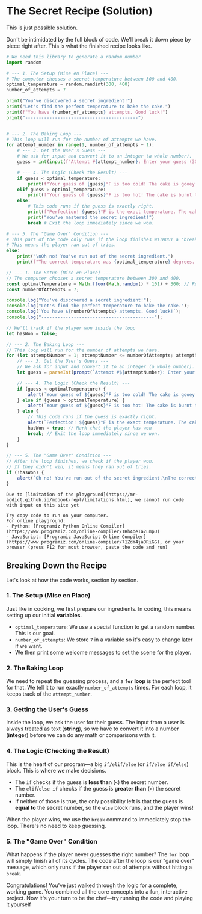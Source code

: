 # The Secret Recipe (Solution)

This is just possible solution.

Don't be intimidated by the full block of code. We'll break it down piece by piece right after. This is what the finished recipe looks like.

<!-- langtabs-start -->

```python
# We need this library to generate a random number
import random

# --- 1. The Setup (Mise en Place) ---
# The computer chooses a secret temperature between 300 and 400.
optimal_temperature = random.randint(300, 400)
number_of_attempts = 7

print("You've discovered a secret ingredient!")
print("Let's find the perfect temperature to bake the cake.")
print(f"You have {number_of_attempts} attempts. Good luck!")
print("------------------------------------------")


# --- 2. The Baking Loop ---
# This loop will run for the number of attempts we have.
for attempt_number in range(1, number_of_attempts + 1):
    # --- 3. Get the User's Guess ---
    # We ask for input and convert it to an integer (a whole number).
    guess = int(input(f"Attempt #{attempt_number}: Enter your guess (300-400): "))

    # --- 4. The Logic (Check the Result) ---
    if guess < optimal_temperature:
        print(f"Your guess of {guess}°F is too cold! The cake is gooey and undercooked. Try a higher temperature.")
    elif guess > optimal_temperature:
        print(f"Your guess of {guess}°F is too hot! The cake is burnt to a crisp! Try a lower temperature.")
    else:
        # This code runs if the guess is exactly right.
        print(f"Perfection! {guess}°F is the exact temperature. The cake is golden-brown and delicious.")
        print("You've mastered the secret ingredient!")
        break # Exit the loop immediately since we won.

# --- 5. The "Game Over" Condition ---
# This part of the code only runs if the loop finishes WITHOUT a 'break'.
# This means the player ran out of tries.
else:
    print("\nOh no! You've run out of the secret ingredient.")
    print(f"The correct temperature was {optimal_temperature} degrees. Better luck next time!")

```

```javascript
// --- 1. The Setup (Mise en Place) ---
// The computer chooses a secret temperature between 300 and 400.
const optimalTemperature = Math.floor(Math.random() * 101) + 300; // Result is between 300 and 400
const numberOfAttempts = 7;

console.log("You've discovered a secret ingredient!");
console.log("Let's find the perfect temperature to bake the cake.");
console.log(`You have ${numberOfAttempts} attempts. Good luck!`);
console.log("------------------------------------------");

// We'll track if the player won inside the loop
let hasWon = false;

// --- 2. The Baking Loop ---
// This loop will run for the number of attempts we have.
for (let attemptNumber = 1; attemptNumber <= numberOfAttempts; attemptNumber++) {
    // --- 3. Get the User's Guess ---
    // We ask for input and convert it to an integer (a whole number).
    let guess = parseInt(prompt(`Attempt #${attemptNumber}: Enter your guess (300-400):`));

    // --- 4. The Logic (Check the Result) ---
    if (guess < optimalTemperature) {
        alert(`Your guess of ${guess}°F is too cold! The cake is gooey and undercooked. Try a higher temperature.`);
    } else if (guess > optimalTemperature) {
        alert(`Your guess of ${guess}°F is too hot! The cake is burnt to a crisp! Try a lower temperature.`);
    } else {
        // This code runs if the guess is exactly right.
        alert(`Perfection! ${guess}°F is the exact temperature. The cake is golden-brown and delicious. You've mastered the secret ingredient!`);
        hasWon = true; // Mark that the player has won
        break; // Exit the loop immediately since we won.
    }
}

// --- 5. The "Game Over" Condition ---
// After the loop finishes, we check if the player won.
// If they didn't win, it means they ran out of tries.
if (!hasWon) {
    alert(`Oh no! You've run out of the secret ingredient.\nThe correct temperature was ${optimalTemperature} degrees. Better luck next time!`);
}
```

<!-- langtabs-end -->

```admonish info title="Limitation of the playground"
Due to [limitation of the playground](https://mr-addict.github.io/mdbook-repl/limitations.html), we cannot run code with input on this site yet

Try copy code to run on your computer.
For online playground:
- Python: [Programiz Python Online Compiler](https://www.programiz.com/online-compiler/1Hh4oeIa2LmpU)
- JavaScript: [Programiz JavaScript Online Compiler](https://www.programiz.com/online-compiler/71ZdY4jaORiGG), or your browser (press F12 for most browser, paste the code and run)
```

## Breaking Down the Recipe

Let's look at how the code works, section by section.

### 1. The Setup (Mise en Place)
Just like in cooking, we first prepare our ingredients. In coding, this means setting up our initial **variables**.

-   `optimal_temperature`: We use a special function to get a random number. This is our goal.
-   `number_of_attempts`: We store `7` in a variable so it's easy to change later if we want.
-   We then print some welcome messages to set the scene for the player.

### 2. The Baking Loop
We need to repeat the guessing process, and a **`for` loop** is the perfect tool for that. We tell it to run exactly `number_of_attempts` times. For each loop, it keeps track of the `attempt_number`.

### 3. Getting the User's Guess
Inside the loop, we ask the user for their guess. The input from a user is always treated as text (**string**), so we have to convert it into a number (**integer**) before we can do any math or comparisons with it.

### 4. The Logic (Checking the Result)
This is the heart of our program—a big `if/elif/else` (or `if/else if/else`) block. This is where we make decisions.
-   The `if` checks if the guess is **less than** (`<`) the secret number.
-   The `elif`/`else if` checks if the guess is **greater than** (`>`) the secret number.
-   If neither of those is true, the only possibility left is that the guess is **equal to** the secret number, so the `else` block runs, and the player wins!

When the player wins, we use the `break` command to immediately stop the loop. There's no need to keep guessing.

### 5. The "Game Over" Condition
What happens if the player never guesses the right number? The `for` loop will simply finish all of its cycles. The code after the loop is our "game over" message, which only runs if the player ran out of attempts without hitting a `break`.

Congratulations! You've just walked through the logic for a complete, working game. You combined all the core concepts into a fun, interactive project. Now it's your turn to be the chef—try running the code and playing it yourself
